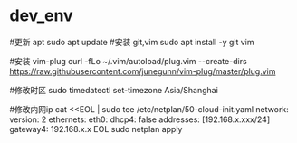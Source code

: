 # dev_env

#更新 apt
sudo apt update
#安装 git,vim
sudo apt install -y git vim

#安装 vim-plug
curl -fLo ~/.vim/autoload/plug.vim --create-dirs https://raw.githubusercontent.com/junegunn/vim-plug/master/plug.vim

#修改时区
sudo timedatectl set-timezone Asia/Shanghai

#修改内网ip
cat <<EOL | sudo tee /etc/netplan/50-cloud-init.yaml
network:
    version: 2
    ethernets:
        eth0:
            dhcp4: false
            addresses: [192.168.x.xxx/24]
            gateway4: 192.168.x.x
EOL
sudo netplan apply
